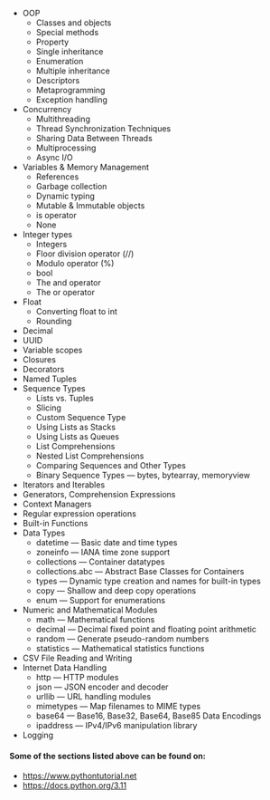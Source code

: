 - OOP
  - Classes and objects
  - Special methods
  - Property
  - Single inheritance
  - Enumeration
  - Multiple inheritance
  - Descriptors
  - Metaprogramming
  - Exception handling
- Concurrency
  - Multithreading
  - Thread Synchronization Techniques
  - Sharing Data Between Threads
  - Multiprocessing
  - Async I/O
- Variables & Memory Management
  - References
  - Garbage collection
  - Dynamic typing
  - Mutable & Immutable objects
  - is operator
  - None
- Integer types
  - Integers
  - Floor division operator (//)
  - Modulo operator (%)
  - bool
  - The and operator
  - The or operator 
- Float
  - Converting float to int
  - Rounding
- Decimal
- UUID
- Variable scopes
- Closures
- Decorators
- Named Tuples
- Sequence Types
  - Lists vs. Tuples
  - Slicing
  - Custom Sequence Type
  - Using Lists as Stacks
  - Using Lists as Queues
  - List Comprehensions
  - Nested List Comprehensions
  - Comparing Sequences and Other Types
  - Binary Sequence Types — bytes, bytearray, memoryview
- Iterators and Iterables
- Generators, Comprehension Expressions
- Context Managers
- Regular expression operations
- Built-in Functions
- Data Types
  - datetime — Basic date and time types
  - zoneinfo — IANA time zone support
  - collections — Container datatypes
  - collections.abc — Abstract Base Classes for Containers
  - types — Dynamic type creation and names for built-in types
  - copy — Shallow and deep copy operations
  - enum — Support for enumerations
- Numeric and Mathematical Modules
  - math — Mathematical functions
  - decimal — Decimal fixed point and floating point arithmetic
  - random — Generate pseudo-random numbers
  - statistics — Mathematical statistics functions
- CSV File Reading and Writing
- Internet Data Handling
  - http — HTTP modules
  - json — JSON encoder and decoder
  - urllib — URL handling modules
  - mimetypes — Map filenames to MIME types
  - base64 — Base16, Base32, Base64, Base85 Data Encodings 
  - ipaddress — IPv4/IPv6 manipulation library
- Logging

#### Some of the sections listed above can be found on:
- https://www.pythontutorial.net
- https://docs.python.org/3.11